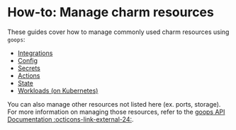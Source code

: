 # How-to: Manage charm resources

These guides cover how to manage commonly used charm resources using `goops`:

- [Integrations](integrations.md)
- [Config](config.md)
- [Secrets](secrets.md)
- [Actions](actions.md)
- [State](state.md)
- [Workloads (on Kubernetes)](workloads_on_k8s.md)

You can also manage other resources not listed here (ex. ports, storage). For more information on managing those resources, refer to the [goops API Documentation :octicons-link-external-24:](https://pkg.go.dev/github.com/gruyaume/goops).
